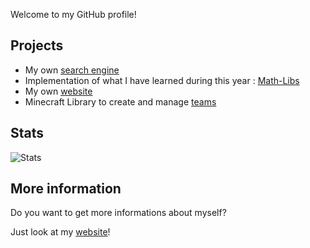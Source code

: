 Welcome to my GitHub profile!

## Projects

- My own [search engine](https://github.com/anhgelus/local-searchengine)
- Implementation of what I have learned during this year : [Math-Libs](https://github.com/anhgelus/math-libs)
- My own [website](https://github.com/anhgelus/anhgelus.github.io)
- Minecraft Library to create and manage [teams](https://github.com/La-Fabrick/TeamMaker)

## Stats

![Stats](https://github-profile-trophy.vercel.app/?username=anhgelus)

## More information

Do you want to get more informations about myself?

Just look at my [website](https://www.anhgelus.world)!
